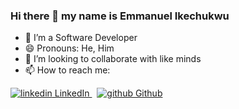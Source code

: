 ### Hi there 👋 my name is Emmanuel Ikechukwu

- 🔭 I’m a Software Developer
- 😄 Pronouns: He, Him
- 👯 I’m looking to collaborate with like minds
- 📫 How to reach me:

<p>
  <a href="https://www.linkedin.com/in/emmanuel-ikechukwu-018032b4/" rel="nofollow noreferrer">
    <img src="https://i.stack.imgur.com/gVE0j.png" alt="linkedin"> LinkedIn
  </a> &nbsp; 
  <a href="https://github.com/emmanuelkech" rel="nofollow noreferrer">
    <img src="https://i.stack.imgur.com/tskMh.png" alt="github"> Github
  </a>
</p>

<!--
**emmanuelkech/emmanuelkech** is a ✨ _special_ ✨ repository because its `README.md` (this file) appears on your GitHub profile.

Here are some ideas to get you started:

- 🔭 I’m currently working on ...
- 🌱 I’m currently learning ...
- 👯 I’m looking to collaborate on ...
- 🤔 I’m looking for help with ...
- 💬 Ask me about ...
- 📫 How to reach me: ...

- ⚡ Fun fact: ...
-->
